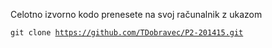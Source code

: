 Celotno izvorno kodo prenesete na svoj računalnik z ukazom 

  <code>git clone https://github.com/TDobravec/P2-201415.git</code>

